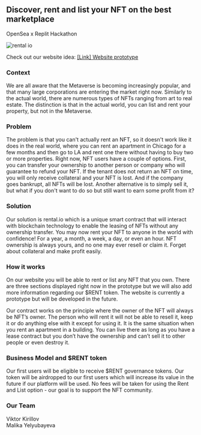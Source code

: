 ## Discover, rent and list your NFT on the best marketplace
OpenSea x Replit Hackathon

![rental io](https://user-images.githubusercontent.com/28753370/163514300-4bc680f0-3864-4b10-b5d1-acbd31972ddd.png)

Check out our website idea: <a href="https://www.figma.com/proto/yX7ZJVFSJdWdcEjYBvZxGW/Rental.io?node-id=39%3A941&scaling=scale-down&page-id=0%3A1&starting-point-node-id=117%3A171" target="_blank">[Link] Website prototype</a>

### Context
We are all aware that the Metaverse is becoming increasingly popular, and that many large corporations are entering the market right now. Similarly to the actual world, there are numerous types of NFTs ranging from art to real estate. The distinction is that in the actual world, you can list and rent your property, but not in the Metaverse.

### Problem
The problem is that you can't actually rent an NFT, so it doesn't work like it does in the real world, where you can rent an apartment in Chicago for a few months and then go to LA and rent one there without having to buy two or more properties. Right now, NFT users have a couple of options. First, you can transfer your ownership to another person or company who will guarantee to refund your NFT. If the tenant does not return an NFT on time, you will only receive collateral and your NFT is lost. And if the company goes bankrupt, all NFTs will be lost. Another alternative is to simply sell it, but what if you don't want to do so but still want to earn some profit from it?

### Solution
Our solution is rental.io which is a unique smart contract that will interact with blockchain technology to enable the leasing of NFTs without any ownership transfer. You may now rent your NFT to anyone in the world with confidence! For a year, a month, a week, a day, or even an hour. NFT ownership is always yours, and no one may ever resell or claim it. Forget about collateral and make profit easily.

### How it works
On our website you will be able to rent or list any NFT that you own. There are three sections displayed right now in the prototype but we will also add more information regarding our $RENT token. The website is currently a prototype but will be developed in the future.

Our contract works on the principle where the owner of the NFT will always be NFT’s owner. The person who will rent it will not be able to resell it, keep it or do anything else with it except for using it. It is the same situation when you rent an apartment in a building. You can live there as long as you have a lease contract but you don’t have the ownership and can’t sell it to other people or even destroy it.

### Business Model and $RENT token
Our first users will be eligible to receive $RENT governance tokens. Our token will be airdropped to our first users which will increase its value in the future if our platform will be used. No fees will be taken for using the Rent and List option - our goal is to support the NFT community.

### Our Team
Viktor Kirillov \
Malika Yelyubayeva
